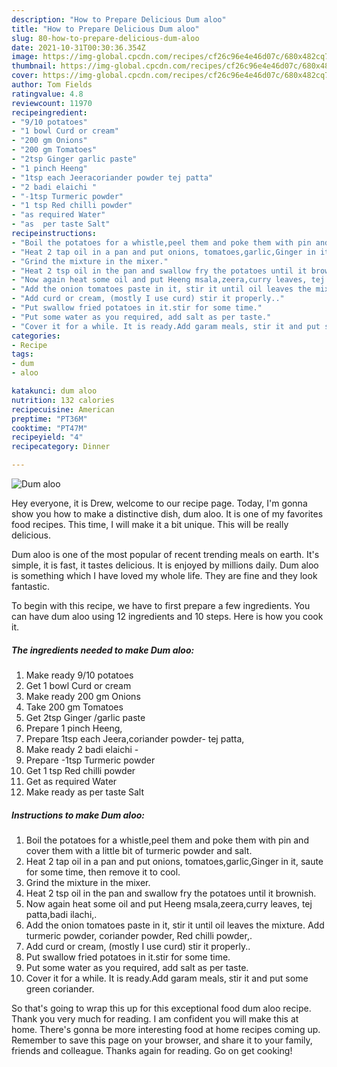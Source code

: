 ```yaml
---
description: "How to Prepare Delicious Dum aloo"
title: "How to Prepare Delicious Dum aloo"
slug: 80-how-to-prepare-delicious-dum-aloo
date: 2021-10-31T00:30:36.354Z
image: https://img-global.cpcdn.com/recipes/cf26c96e4e46d07c/680x482cq70/dum-aloo-recipe-main-photo.jpg
thumbnail: https://img-global.cpcdn.com/recipes/cf26c96e4e46d07c/680x482cq70/dum-aloo-recipe-main-photo.jpg
cover: https://img-global.cpcdn.com/recipes/cf26c96e4e46d07c/680x482cq70/dum-aloo-recipe-main-photo.jpg
author: Tom Fields
ratingvalue: 4.8
reviewcount: 11970
recipeingredient:
- "9/10 potatoes"
- "1 bowl Curd or cream"
- "200 gm Onions"
- "200 gm Tomatoes"
- "2tsp Ginger garlic paste"
- "1 pinch Heeng"
- "1tsp each Jeeracoriander powder tej patta"
- "2 badi elaichi "
- "-1tsp Turmeric powder"
- "1 tsp Red chilli powder"
- "as required Water"
- "as  per taste Salt"
recipeinstructions:
- "Boil the potatoes for a whistle,peel them and poke them with pin and cover them with a little bit of turmeric powder and salt."
- "Heat 2 tap oil in a pan and put onions, tomatoes,garlic,Ginger in it, saute for some time, then remove it to cool."
- "Grind the mixture in the mixer."
- "Heat 2 tsp oil in the pan and swallow fry the potatoes until it brownish."
- "Now again heat some oil and put Heeng msala,zeera,curry leaves, tej patta,badi ilachi,."
- "Add the onion tomatoes paste in it, stir it until oil leaves the mixture. Add turmeric powder, coriander powder, Red chilli powder,."
- "Add curd or cream, (mostly I use curd) stir it properly.."
- "Put swallow fried potatoes in it.stir for some time."
- "Put some water as you required, add salt as per taste."
- "Cover it for a while. It is ready.Add garam meals, stir it and put some green coriander."
categories:
- Recipe
tags:
- dum
- aloo

katakunci: dum aloo 
nutrition: 132 calories
recipecuisine: American
preptime: "PT36M"
cooktime: "PT47M"
recipeyield: "4"
recipecategory: Dinner

---
```



![Dum aloo](https://img-global.cpcdn.com/recipes/cf26c96e4e46d07c/680x482cq70/dum-aloo-recipe-main-photo.jpg)

Hey everyone, it is Drew, welcome to our recipe page. Today, I'm gonna show you how to make a distinctive dish, dum aloo. It is one of my favorites food recipes. This time, I will make it a bit unique. This will be really delicious.



Dum aloo is one of the most popular of recent trending meals on earth. It's simple, it is fast, it tastes delicious. It is enjoyed by millions daily. Dum aloo is something which I have loved my whole life. They are fine and they look fantastic.


To begin with this recipe, we have to first prepare a few ingredients. You can have dum aloo using 12 ingredients and 10 steps. Here is how you cook it.

<!--inarticleads1-->

##### The ingredients needed to make Dum aloo:

1. Make ready 9/10 potatoes
1. Get 1 bowl Curd or cream
1. Make ready 200 gm Onions
1. Take 200 gm Tomatoes
1. Get 2tsp Ginger /garlic paste
1. Prepare 1 pinch Heeng,
1. Prepare 1tsp each Jeera,coriander powder- tej patta,
1. Make ready 2 badi elaichi -
1. Prepare -1tsp Turmeric powder
1. Get 1 tsp Red chilli powder
1. Get as required Water
1. Make ready as  per taste Salt




<!--inarticleads2-->

##### Instructions to make Dum aloo:

1. Boil the potatoes for a whistle,peel them and poke them with pin and cover them with a little bit of turmeric powder and salt.
1. Heat 2 tap oil in a pan and put onions, tomatoes,garlic,Ginger in it, saute for some time, then remove it to cool.
1. Grind the mixture in the mixer.
1. Heat 2 tsp oil in the pan and swallow fry the potatoes until it brownish.
1. Now again heat some oil and put Heeng msala,zeera,curry leaves, tej patta,badi ilachi,.
1. Add the onion tomatoes paste in it, stir it until oil leaves the mixture. Add turmeric powder, coriander powder, Red chilli powder,.
1. Add curd or cream, (mostly I use curd) stir it properly..
1. Put swallow fried potatoes in it.stir for some time.
1. Put some water as you required, add salt as per taste.
1. Cover it for a while. It is ready.Add garam meals, stir it and put some green coriander.




So that's going to wrap this up for this exceptional food dum aloo recipe. Thank you very much for reading. I am confident you will make this at home. There's gonna be more interesting food at home recipes coming up. Remember to save this page on your browser, and share it to your family, friends and colleague. Thanks again for reading. Go on get cooking!
